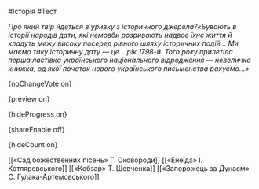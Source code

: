 #Історія #Тест

*Про який твір йдеться в уривку з історичного джерела?«Бувають в  історії народів дати, які немовби розривають надвоє їхнє життя й кладуть  межу високу посеред рівного шляху історичних подій... Ми маємо таку  історичну дату — це... рік 1798-й. Того року прилетіла перша ластівка  українського національного відродження — невеличка книжка, од якої  початок нового українського письменства рахуємо...»*

{noChangeVote on}

{preview on}

{hideProgress on}

{shareEnable off}

{hideCount on}

[[«Сад божественних пісень» Г. Сковороди]]
[[«Енеїда» І. Котляревського]]
[[«Кобзар» Т. Шевченка]]
[[«Запорожець за Дунаєм» С. Гулака-Артемовського]]

